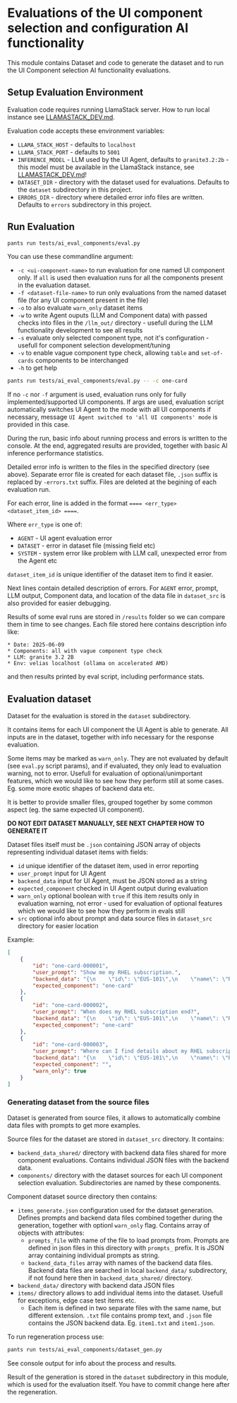 # Evaluations of the UI component selection and configuration AI functionality

This module contains Dataset and code to generate the dataset and to run the UI Component selection AI functionality evaluations.

## Setup Evaluation Environment

Evaluation code requires running LlamaStack server. How to run local instance see [LLAMASTACK_DEV.md](../../LLAMASTACK_DEV.md).

Evaluation code accepts these environment variables:
* `LLAMA_STACK_HOST` - defaults to `localhost`
* `LLAMA_STACK_PORT` - defaults to `5001`
* `INFERENCE_MODEL` - LLM used by the UI Agent, defaults to `granite3.2:2b` - this model must be available in the LlamaStack instance, see [LLAMASTACK_DEV.md](../../LLAMASTACK_DEV.md)!
* `DATASET_DIR` - directory with the dataset used for evaluations. Defaults to the `dataset` subdirectory in this project.
* `ERRORS_DIR` - directory where detailed error info files are written. Defaults to `errors` subdirectory in this project.

## Run Evaluation

```sh
pants run tests/ai_eval_components/eval.py
```

You can use these commandline argument:
* `-c <ui-component-name>` to run evaluation for one named UI component only. If `all` is used then evaluation runs for all the components present in the evaluation dataset.
* `-f <dataset-file-name>` to run only evaluations from the named dataset file (for any UI component present in the file)
* `-o` to also evaluate `warn_only` dataset items
* `-w` to write Agent ouputs (LLM and Component data) with passed checks into files in the `/llm_out/` directory - usefull during the LLM functionality development to see all results
* `-s` evaluate only selected component type, not it's configuration - usefull for component selection development/tuning
* `-v` to enable vague component type check, allowing `table` and `set-of-cards` components to be interchanged
* `-h` to get help

```sh
pants run tests/ai_eval_components/eval.py -- -c one-card
```

If no `-c` nor `-f` argument is used, evaluation runs only for fully implemented/supported UI components. 
If args are used, evaluation script automatically switches UI Agent to the mode with all UI components if necessary, 
message `UI Agent switched to 'all UI components' mode` is provided in this case.


During the run, basic info about running process and errors is written to the console. At the end, aggregated results 
are provided, together with basic AI inference performance statistics.

Detailed error info is written to the files in the specified directory (see above).
Separate error file is created for each dataset file, `.json` suffix is replaced by `-errors.txt` suffix. 
Files are deleted at the begining of each evaluation run.

For each error, line is added in the format `==== <err_type> <dataset_item_id> ====`. 

Where `err_type` is one of:
* `AGENT` - UI agent evaluation error 
* `DATASET` - error in dataset file (missing field etc)
* `SYSTEM` - system error like problem with LLM call, unexpected error from the Agent etc
  
`dataset_item_id` is unique identifier of the dataset item to find it easier.

Next lines contain detailed description of errors. For `AGENT` error, prompt, LLM output, Component data, and location of the data file in `dataset_src` is also provided for easier debugging.

Results of some eval runs are stored in `/results` folder so we can compare them in time to see changes. 
Each file stored here contains description info like:

```
* Date: 2025-06-09
* Components: all with vague component type check
* LLM: granite 3.2 2B
* Env: velias localhost (ollama on accelerated AMD)
```

and then results printed by eval script, including performance stats.

## Evaluation dataset

Dataset for the evaluation is stored in the `dataset` subdirectory.

It contains items for each UI component the UI Agent is able to generate. All inputs are in the dataset, together with info necessary for the response evaluation.

Some items may be marked as `warn_only`. They are not evaluated by default (see `eval.py` script params), and if evaluated, they only lead to evaluation warning, not to error. 
Usefull for evaluation of optional/unimportant features, which we would like to see how they perform still at some cases. Eg. some more exotic shapes of backend data etc.

It is better to provide smaller files, grouped together by some common aspect (eg. the same expected UI component).

**DO NOT EDIT DATASET MANUALLY, SEE NEXT CHAPTER HOW TO GENERATE IT**

Dataset files itself must be `.json` containing JSON array of objects representing individual dataset items with fields:
* `id` unique identifier of the dataset item, used in error reporting
* `user_prompt` input for UI Agent
* `backend_data` input for UI Agent, must be JSON stored as a string
* `expected_component` checked in UI Agent output during evaluation
* `warn_only` optional boolean with `true` if this item results only in evaluation warning, not error - used for evaluation of optional features which we would like to see how they perform in evals still
* `src` optional info about prompt and data source files in `dataset_src` directory for easier location

Example:
```json
[
    {
        "id": "one-card-000001",
        "user_prompt": "Show me my RHEL subscription.",
        "backend_data": "{\n    \"id\": \"EUS-101\",\n    \"name\": \"RHEL\",\n    \"endDate\": \"2024-12-24\",\n    \"supported\": true,\n    \"numOfItems\": 2,\n    \"viewUrl\": \"https:\/\/access.redhat.com\/sub\/EUS-101\"\n}",
        "expected_component": "one-card"
    },
    {
        "id": "one-card-000002",
        "user_prompt": "When does my RHEL subscription end?",
        "backend_data": "{\n    \"id\": \"EUS-101\",\n    \"name\": \"RHEL\",\n    \"endDate\": \"2024-12-24\",\n    \"supported\": true,\n    \"numOfItems\": 2,\n    \"viewUrl\": \"https:\/\/access.redhat.com\/sub\/EUS-101\"\n}",
        "expected_component": "one-card"
    },
    {
        "id": "one-card-000003",
        "user_prompt": "Where can I find details about my RHEL subscription?",
        "backend_data": "{\n    \"id\": \"EUS-101\",\n    \"name\": \"RHEL\",\n    \"endDate\": \"2024-12-24\",\n    \"supported\": true,\n    \"numOfItems\": 2,\n    \"viewUrl\": \"https:\/\/access.redhat.com\/sub\/EUS-101\"\n}",
        "expected_component": "",
        "warn_only": true
    }
]
```

### Generating dataset from the source files

Dataset is generated from source files, it allows to automatically combine data files with prompts to get more examples.

Source files for the dataset are stored in `dataset_src` directory. It contains:
* `backend_data_shared/` directory with backend data files shared for more component evaluations. Contains individual JSON files with the backend data.
* `components/` directory with the dataset sources for each UI component selection evaluation. Subdirectories are named by these components.

Component dataset source directory then contains:
* `items_generate.json` configuration used for the dataset generation. Defines prompts and backend data files combined together during the generation, together with optionl `warn_only` flag.
  Contains array of objects with attributes:
  * `prompts_file` with name of the file to load prompts from. Prompts are defined in json files in this directory with `prompts_` prefix. It is JSON array containing individual prompts as string.
  * `backend_data_files` array with names of the backend data files. Backend data files are searched in local `backend_data/` subdirectory, if not found here then in `backend_data_shared/` directory.
* `backend_data/` directory with backend data JSON files
* `items/` directory allows to add individual items into the dataset. Usefull for exceptions, edge case test items etc.
  * Each item is defined in two separate files with the same name, but different extension. `.txt` file contains promp text, and `.json` file contains the JSON backend data. Eg. `item1.txt` and `item1.json`. 

To run regeneration process use:
```sh
pants run tests/ai_eval_components/dataset_gen.py
```
See console output for info about the process and results.

Result of the generation is stored in the `dataset` subdirectory in this module, which is used for the evaluation itself. You have to commit change here after the regeneration.
